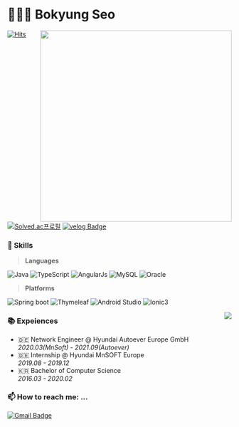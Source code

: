# 👩🏻‍💻  Bokyung Seo 

<img width="430" align="right" src="https://github-readme-stats.vercel.app/api?username=testingbyseo&show_icons=true"/>

[![Hits](https://hits.seeyoufarm.com/api/count/incr/badge.svg?url=https%3A%2F%2Fgithub.com%2Ftestingbyseo%2F&count_bg=%2393B9F3&title_bg=%2393B9F3&icon=&icon_color=%23D2C3C5&title=hits&edge_flat=false)](https://hits.seeyoufarm.com)
[![Solved.ac프로필](http://mazassumnida.wtf/api/mini/generate_badge?boj=bkikis)](https://solved.ac/profile/bkikis)
[![velog Badge](https://img.shields.io/badge/velog-20C997?style=flat&logo=Velog&logoColor=white)](https://velog.io/@ssi02121)
<!-- [![Naver Blog Badge](https://img.shields.io/badge/Daily%20Blog-1eb031?style=flat&logoColor=white)]() -->



### 👀 Skills
> **Languages**

![Java](https://img.shields.io/badge/Java-007396?style=flat-square&logo=java&logoColor=white)
![TypeScript](https://img.shields.io/badge/TypeScript-3178C6?style=flat-square&logo=TypeScript&logoColor=white)
![AngularJs](https://img.shields.io/badge/AngularJs-E23237?style=flat-square&logo=AngularJs&logoColor=white)
![MySQL](https://img.shields.io/badge/MySQL-4479A1?style=flat-square&logo=MySQL&logoColor=white)
![Oracle](https://img.shields.io/badge/Oracle-F80000?style=flat-square&logo=Oracle&logoColor=white)

> **Platforms**

![Spring boot](https://img.shields.io/badge/Spring%20Boot-6DB33F?style=flat-square&logo=Spring%20Boot&logoColor=white)
![Thymeleaf](https://img.shields.io/badge/Thymeleaf-005F0F?style=flat-square&logo=Thymeleaf&logoColor=white)
![Android Studio](https://img.shields.io/badge/Android%20Studio-3DDC84?style=flat-square&logo=Android%20Studio&logoColor=white)
![Ionic3](https://img.shields.io/badge/Ionic-3880FF?style=flat-square&logo=Ionic&logoColor=white)

<img align="right" src="https://github-readme-stats.vercel.app/api/top-langs/?username=testingbyseo&layout=compact"/>
      
### 📚 Expeiences

- 🇩🇪 Network Engineer @ Hyundai Autoever Europe GmbH<br> *2020.03(MnSoft) - 2021.09(Autoever)*
- 🇩🇪 Internship @ Hyundai MnSOFT Europe<br> *2019.08 - 2019.12*
- 🇰🇷 Bachelor of Computer Science<br> *2016.03 - 2020.02*

### 📫 How to reach me: ...
[![Gmail Badge](https://img.shields.io/badge/Gmail-D14836?style=flat&logo=Gmail&logoColor=white)](mailto:testingbyseo@gmail.com)

<!--
**testingbyseo/testingbyseo** is a ✨ _special_ ✨ repository because its `README.md` (this file) appears on your GitHub profile.

Here are some ideas to get you started:

- 🔭 I’m currently working on ...
- 🌱 I’m currently learning ...
- 👯 I’m looking to collaborate on ...
- 🤔 I’m looking for help with ...
- 💬 Ask me about ...
- 📫 How to reach me: ...
- 😄 Pronouns: ...
- ⚡ Fun fact: ...
-->
